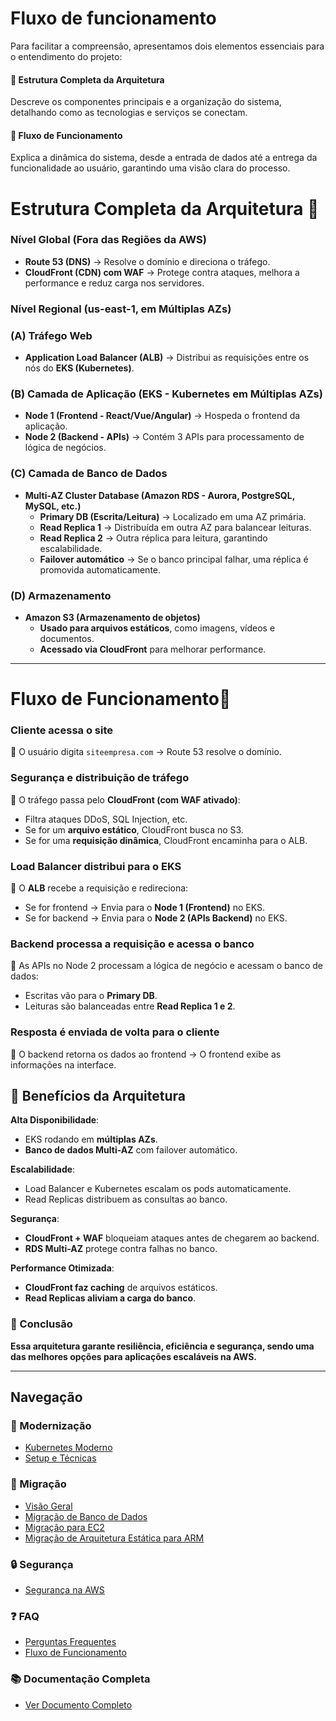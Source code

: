 # Fluxo de funcionamento

Para facilitar a compreensão, apresentamos dois elementos essenciais para o entendimento do projeto:

#### **📌 Estrutura Completa da Arquitetura**  
Descreve os componentes principais e a organização do sistema, detalhando como as tecnologias e serviços se conectam.

#### **📌 Fluxo de Funcionamento**  
Explica a dinâmica do sistema, desde a entrada de dados até a entrega da funcionalidade ao usuário, garantindo uma visão clara do processo.


# **Estrutura Completa da Arquitetura 📌**

### **Nível Global (Fora das Regiões da AWS)**

- **Route 53 (DNS)** → Resolve o domínio e direciona o tráfego.
- **CloudFront (CDN) com WAF** → Protege contra ataques, melhora a performance e reduz carga nos servidores.

### **Nível Regional (us-east-1, em Múltiplas AZs)**

### **(A) Tráfego Web**

- **Application Load Balancer (ALB)** → Distribui as requisições entre os nós do **EKS (Kubernetes)**.

### **(B) Camada de Aplicação (EKS - Kubernetes em Múltiplas AZs)**

- **Node 1 (Frontend - React/Vue/Angular)** → Hospeda o frontend da aplicação.
- **Node 2 (Backend - APIs)** → Contém 3 APIs para processamento de lógica de negócios.

### **(C) Camada de Banco de Dados**

- **Multi-AZ Cluster Database (Amazon RDS - Aurora, PostgreSQL, MySQL, etc.)**
    - **Primary DB (Escrita/Leitura)** → Localizado em uma AZ primária.
    - **Read Replica 1** → Distribuída em outra AZ para balancear leituras.
    - **Read Replica 2** → Outra réplica para leitura, garantindo escalabilidade.
    - **Failover automático** → Se o banco principal falhar, uma réplica é promovida automaticamente.

### **(D) Armazenamento**

- **Amazon S3 (Armazenamento de objetos)**
    - **Usado para arquivos estáticos**, como imagens, vídeos e documentos.
    - **Acessado via CloudFront** para melhorar performance.

---

# **Fluxo de Funcionamento📌**


### **Cliente acessa o site**

🔹 O usuário digita `siteempresa.com` → Route 53 resolve o domínio.

### **Segurança e distribuição de tráfego**

🔹 O tráfego passa pelo **CloudFront (com WAF ativado)**:

- Filtra ataques DDoS, SQL Injection, etc.
- Se for um **arquivo estático**, CloudFront busca no S3.
- Se for uma **requisição dinâmica**, CloudFront encaminha para o ALB.

### **Load Balancer distribui para o EKS**

🔹 O **ALB** recebe a requisição e redireciona:

- Se for frontend → Envia para o **Node 1 (Frontend)** no EKS.
- Se for backend → Envia para o **Node 2 (APIs Backend)** no EKS.

### **Backend processa a requisição e acessa o banco**

🔹 As APIs no Node 2 processam a lógica de negócio e acessam o banco de dados:

- Escritas vão para o **Primary DB**.
- Leituras são balanceadas entre **Read Replica 1 e 2**.

### **Resposta é enviada de volta para o cliente**

🔹 O backend retorna os dados ao frontend → O frontend exibe as informações na interface.

## **📌 Benefícios da Arquitetura**

**Alta Disponibilidade**:

- EKS rodando em **múltiplas AZs**.
- **Banco de dados Multi-AZ** com failover automático.

**Escalabilidade**:

- Load Balancer e Kubernetes escalam os pods automaticamente.
- Read Replicas distribuem as consultas ao banco.

**Segurança**:

- **CloudFront + WAF** bloqueiam ataques antes de chegarem ao backend.
- **RDS Multi-AZ** protege contra falhas no banco.

**Performance Otimizada**:

- **CloudFront faz caching** de arquivos estáticos.
- **Read Replicas aliviam a carga do banco**.

### **📌 Conclusão**

**Essa arquitetura garante resiliência, eficiência e segurança, sendo uma das melhores opções para aplicações escaláveis na AWS.**

---

## Navegação

### 🚀 Modernização
- [Kubernetes Moderno](doc/modern/modern_k8s.md)
- [Setup e Técnicas](doc/modern/step_tecnicas.md)

### 🔄 Migração
- [Visão Geral](doc/migration/migration_overview.md)
- [Migração de Banco de Dados](doc/migration/migration_bd.md)
- [Migração para EC2](doc/migration/migration_ec2.md)
- [Migração de Arquitetura Estática para ARM](doc/migration/static_arm.md)

### 🔒 Segurança
- [Segurança na AWS](doc/security_aws.md)

### ❓ FAQ
- [Perguntas Frequentes](doc/faq.md)
- [Fluxo de Funcionamento](doc/flow.md)

### 📚 Documentação Completa
- [Ver Documento Completo](doc/full_doc.md)
